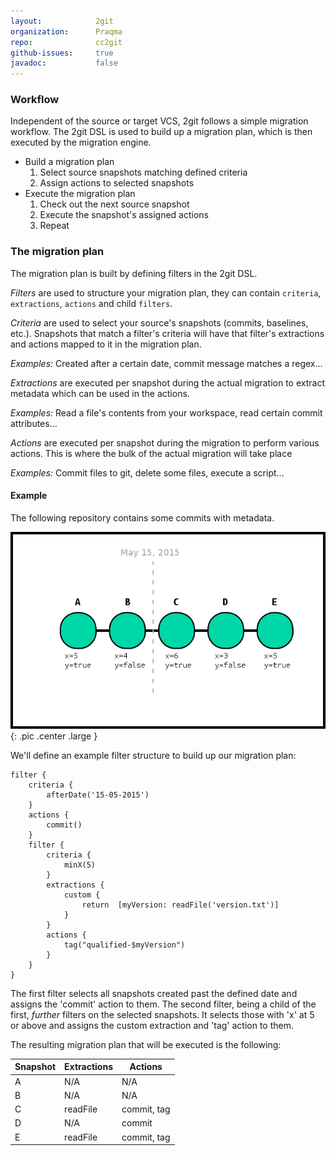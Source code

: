 ```yaml
---
layout:            2git
organization:      Praqma
repo:              cc2git
github-issues:     true
javadoc:           false
---
```


### Workflow

Independent of the source or target VCS, 2git follows a simple migration workflow.
The 2git DSL is used to build up a migration plan, which is then executed by the migration engine. 

 * Build a migration plan
   1. Select source snapshots matching defined criteria
   2. Assign actions to selected snapshots
 * Execute the migration plan
   1. Check out the next source snapshot
   2. Execute the snapshot's assigned actions
   3. Repeat

### The migration plan

The migration plan is built by defining filters in the 2git DSL. 


*Filters* are used to structure your migration plan, they can contain `criteria`, `extractions`, `actions` and child `filters`.


*Criteria* are used to select your source's snapshots (commits, baselines, etc.). 
Snapshots that match a filter's criteria will have that filter's extractions and actions mapped to it in the migration plan.

_Examples:_ Created after a certain date, commit message matches a regex... 


*Extractions* are executed per snapshot during the actual migration to extract metadata which can be used in the actions.

_Examples:_ Read a file's contents from your workspace, read certain commit attributes...  


*Actions* are executed per snapshot during the migration to perform various actions. This is where the bulk of the actual migration will take place

_Examples:_ Commit files to git, delete some files, execute a script...

#### Example

The following repository contains some commits with metadata. 

![commits](images/workflow_1.png){: .pic .center .large }

We'll define an example filter structure to build up our migration plan:

```
filter {
    criteria {
        afterDate('15-05-2015')
    }
    actions {
        commit()
    }
    filter {
        criteria {
            minX(5)
        }
        extractions {
            custom {
                return  [myVersion: readFile('version.txt')]
            }
        }
        actions {
            tag("qualified-$myVersion")
        }
    }
}
```

The first filter selects all snapshots created past the defined date and assigns the 'commit' action to them.
The second filter, being a child of the first, _further_ filters on the selected snapshots.
It selects those with 'x' at 5 or above and assigns the custom extraction and 'tag' action to them.

The resulting migration plan that will be executed is the following:
 
| Snapshot | Extractions | Actions     |
|----------|-------------|-------------|
| A        | N/A         | N/A         |
| B        | N/A         | N/A         |
| C        | readFile    | commit, tag |
| D        | N/A         | commit      |
| E        | readFile    | commit, tag |
